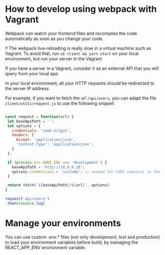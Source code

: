 # How to develop using webpack with Vagrant

 Webpack can watch your frontend files and recompiles the code automatically as soon as you change your code.

 :bangbang: The webpack live-reloading is really slow in a virtual machine such as Vagrant. To avoid that, run `cd client && yarn start` on your local environment, but run your server in the Vagrant

 If you have a server in a Vagrant, consider it as an external API that you will query from your local app.

 In your local environment, all your HTTP requests should be redirected to the server IP address.

 For example, if you want to fetch the url `/api/users`, you can adapt the file `client/utils/request.js` to use the following snippet:

 ```javascript

const request = function(url) {
  let baseApiPath = '';
  let options = {
    credentials: 'same-origin',
    headers: {
      Accept: 'application/json',
      'Content-Type': 'application/json',
    }
  };

  if (process.env.NODE_ENV === 'development') {
    baseApiPath = 'http://10.0.0.10';
    options.credentials = 'include'; // needed for CORS requests to the vagrant
  }

  return fetch(`${baseApiPath}/${url}`, options)
}

request('api/users')
.then(console.log)
 ```

 # Manage your environments

 You can use custom .env.* files (not only *development*, *test* and *production*) to load your environment variables before build, by managing the REACT_APP_ENV environment variable.
